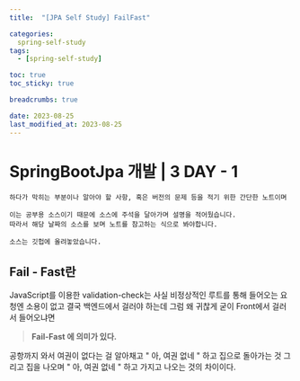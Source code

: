 ```yaml
---
title:  "[JPA Self Study] FailFast"

categories:
  spring-self-study
tags:
  - [spring-self-study]

toc: true
toc_sticky: true

breadcrumbs: true

date: 2023-08-25
last_modified_at: 2023-08-25
---
```



# SpringBootJpa 개발 | 3 DAY - 1
```
하다가 막히는 부분이나 알아야 할 사항, 혹은 버전의 문제 등을 적기 위한 간단한 노트이며

이는 공부용 소스이기 때문에 소스에 주석을 달아가며 설명을 적어뒀습니다.
따라서 해당 날짜의 소스를 보며 노트를 참고하는 식으로 봐야합니다.

소스는 깃헙에 올려놓았습니다.
```

## Fail - Fast란
JavaScript를 이용한 validation-check는 사실 비정상적인 루트를 통해 들어오는 요청엔 소용이 없고 결국 백엔드에서 걸러야 하는데 그럼 왜 귀찮게 굳이 Front에서 걸러서 들어오냐면

> **Fail-Fast 에 의미가 있다.**

공항까지 와서 여권이 없다는 걸 알아채고 " 아, 여권 없네 " 하고 집으로 돌아가는 것
그리고
집을 나오며 " 아, 여권 없네 " 하고 가지고 나오는 것의 차이이다.
